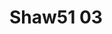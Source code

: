 <a name="material" />

# Shaw51 03
<script type="application/ld+json">
  {
    "@context": "https://schema.org/",
    "@type": "ChemicalSubstance",
    "http://purl.org/dc/terms/conformsTo":
      {
        "@type": "CreativeWork",
        "@id": "https://bioschemas.org/profiles/ChemicalSubstance/0.4-RELEASE/"
      },
    "@id": "https://egonw.github.io/nanowiki/nanowiki33.html#material",
    "name": "Shaw51 03",
    "sameAs: "http://127.0.0.1/mediawiki/index.php/Special:URIResolver/Shaw51_03"
  }
</script>

